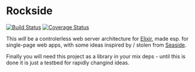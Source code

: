 # Rockside
[![Build Status](https://travis-ci.org/herenowcoder/rockside.svg?branch=master)](https://travis-ci.org/herenowcoder/rockside)
[![Coverage Status](https://img.shields.io/coveralls/herenowcoder/rockside.svg)](https://coveralls.io/r/herenowcoder/rockside?branch=master)

This *will* be a controlerless web server architecture for [Elixir][1], 
made esp. for single-page web apps, with some ideas inspired by /
stolen from [Seaside][2].

Finally you will need this project as a library in your mix deps - 
until this is done it is just a testbed for rapidly changind ideas.

[1]: http://elixir-lang.org
[2]: http://seaside.st
